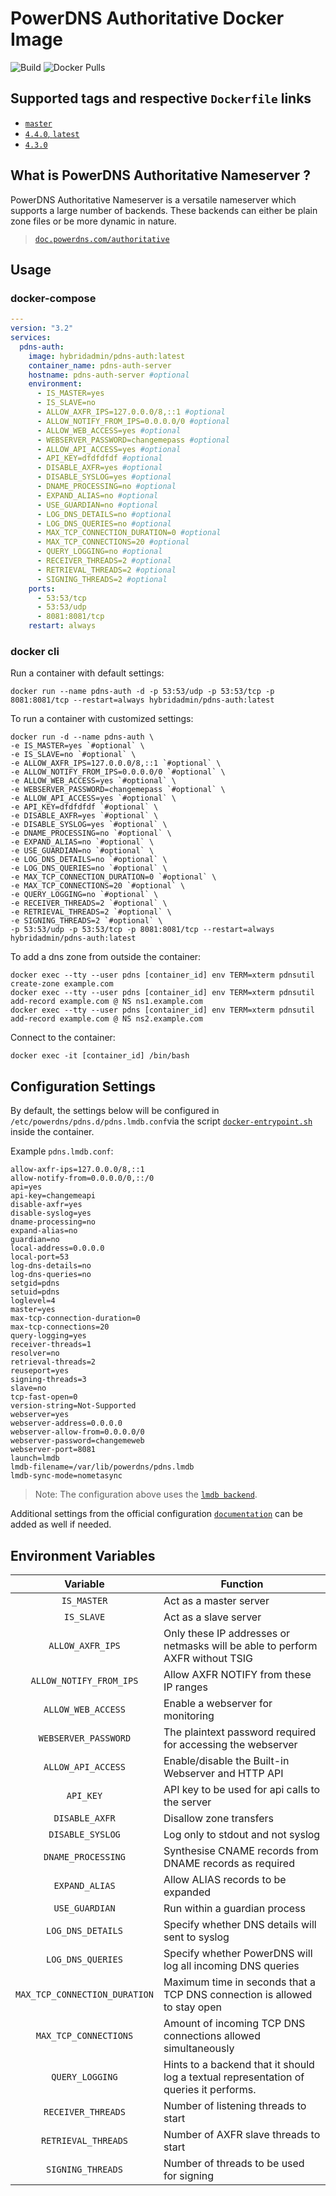 # PowerDNS Authoritative Docker Image
![Build](https://github.com/hybridadmin/docker-pdns-auth/workflows/Build/badge.svg?branch=main) ![Docker Pulls](https://img.shields.io/docker/pulls/hybridadmin/pdns-auth)

## Supported tags and respective `Dockerfile` links

- [`master`](https://github.com/hybridadmin/docker-pdns-auth/tree/main/master/Dockerfile)
- [`4.4.0`, `latest`](https://github.com/hybridadmin/docker-pdns-auth/tree/main/4.4.0/Dockerfile)
- [`4.3.0`](https://github.com/hybridadmin/docker-pdns-auth/tree/main/4.3.0/Dockerfile)

## What is PowerDNS Authoritative Nameserver ?

PowerDNS Authoritative Nameserver is a versatile nameserver which supports a large number of backends. These backends can either be plain zone files or be more dynamic in nature.
> [`doc.powerdns.com/authoritative`](https://doc.powerdns.com/authoritative/)

## Usage

### docker-compose

```yaml
---
version: "3.2"
services:
  pdns-auth:
    image: hybridadmin/pdns-auth:latest
    container_name: pdns-auth-server
    hostname: pdns-auth-server #optional
    environment:
      - IS_MASTER=yes
      - IS_SLAVE=no
      - ALLOW_AXFR_IPS=127.0.0.0/8,::1 #optional
      - ALLOW_NOTIFY_FROM_IPS=0.0.0.0/0 #optional
      - ALLOW_WEB_ACCESS=yes #optional
      - WEBSERVER_PASSWORD=changemepass #optional
      - ALLOW_API_ACCESS=yes #optional
      - API_KEY=dfdfdfdf #optional
      - DISABLE_AXFR=yes #optional
      - DISABLE_SYSLOG=yes #optional
      - DNAME_PROCESSING=no #optional
      - EXPAND_ALIAS=no #optional
      - USE_GUARDIAN=no #optional
      - LOG_DNS_DETAILS=no #optional
      - LOG_DNS_QUERIES=no #optional
      - MAX_TCP_CONNECTION_DURATION=0 #optional
      - MAX_TCP_CONNECTIONS=20 #optional
      - QUERY_LOGGING=no #optional
      - RECEIVER_THREADS=2 #optional
      - RETRIEVAL_THREADS=2 #optional
      - SIGNING_THREADS=2 #optional
    ports:
      - 53:53/tcp
      - 53:53/udp
      - 8081:8081/tcp
    restart: always
```

### docker cli

Run a container with default settings:

```console
docker run --name pdns-auth -d -p 53:53/udp -p 53:53/tcp -p 8081:8081/tcp --restart=always hybridadmin/pdns-auth:latest
```

To run a container with customized settings:
```console
docker run -d --name pdns-auth \
-e IS_MASTER=yes `#optional` \
-e IS_SLAVE=no `#optional` \
-e ALLOW_AXFR_IPS=127.0.0.0/8,::1 `#optional` \
-e ALLOW_NOTIFY_FROM_IPS=0.0.0.0/0 `#optional` \
-e ALLOW_WEB_ACCESS=yes `#optional` \
-e WEBSERVER_PASSWORD=changemepass `#optional` \
-e ALLOW_API_ACCESS=yes `#optional` \
-e API_KEY=dfdfdfdf `#optional` \
-e DISABLE_AXFR=yes `#optional` \
-e DISABLE_SYSLOG=yes `#optional` \
-e DNAME_PROCESSING=no `#optional` \
-e EXPAND_ALIAS=no `#optional` \
-e USE_GUARDIAN=no `#optional` \
-e LOG_DNS_DETAILS=no `#optional` \
-e LOG_DNS_QUERIES=no `#optional` \
-e MAX_TCP_CONNECTION_DURATION=0 `#optional` \
-e MAX_TCP_CONNECTIONS=20 `#optional` \
-e QUERY_LOGGING=no `#optional` \
-e RECEIVER_THREADS=2 `#optional` \
-e RETRIEVAL_THREADS=2 `#optional` \
-e SIGNING_THREADS=2 `#optional` \
-p 53:53/udp -p 53:53/tcp -p 8081:8081/tcp --restart=always hybridadmin/pdns-auth:latest
```

To add a dns zone from outside the container:
```console
docker exec --tty --user pdns [container_id] env TERM=xterm pdnsutil create-zone example.com
docker exec --tty --user pdns [container_id] env TERM=xterm pdnsutil add-record example.com @ NS ns1.example.com
docker exec --tty --user pdns [container_id] env TERM=xterm pdnsutil add-record example.com @ NS ns2.example.com
```

Connect to the container:
```console
docker exec -it [container_id] /bin/bash
```

## Configuration Settings

By default, the settings below will be configured in `/etc/powerdns/pdns.d/pdns.lmdb.conf`via the script [`docker-entrypoint.sh`](./docker-entrypoint.sh) inside the container.

Example `pdns.lmdb.conf`:
```
allow-axfr-ips=127.0.0.0/8,::1
allow-notify-from=0.0.0.0/0,::/0
api=yes
api-key=changemeapi
disable-axfr=yes
disable-syslog=yes
dname-processing=no
expand-alias=no
guardian=no
local-address=0.0.0.0
local-port=53
log-dns-details=no
log-dns-queries=no
setgid=pdns
setuid=pdns
loglevel=4
master=yes
max-tcp-connection-duration=0
max-tcp-connections=20
query-logging=yes
receiver-threads=1
resolver=no
retrieval-threads=2
reuseport=yes
signing-threads=3
slave=no
tcp-fast-open=0
version-string=Not-Supported
webserver=yes
webserver-address=0.0.0.0
webserver-allow-from=0.0.0.0/0
webserver-password=changemeweb
webserver-port=8081
launch=lmdb
lmdb-filename=/var/lib/powerdns/pdns.lmdb
lmdb-sync-mode=nometasync
```

> Note: The configuration above uses the [`lmdb backend`](https://doc.powerdns.com/authoritative/backends/lmdb.html#).

Additional settings from the official configuration [`documentation`](https://doc.powerdns.com/authoritative/settings.html) can be added as well if needed.

## Environment Variables

| Variable | Function |
| :----: | --- |
| `IS_MASTER` | Act as a master server |
| `IS_SLAVE` | Act as a slave server |
| `ALLOW_AXFR_IPS` | Only these IP addresses or netmasks will be able to perform AXFR without TSIG |
| `ALLOW_NOTIFY_FROM_IPS` | Allow AXFR NOTIFY from these IP ranges |
| `ALLOW_WEB_ACCESS` | Enable a webserver for monitoring|
| `WEBSERVER_PASSWORD` | The plaintext password required for accessing the webserver |
| `ALLOW_API_ACCESS` | Enable/disable the Built-in Webserver and HTTP API |
| `API_KEY` | API key to be used for api calls to the server |
| `DISABLE_AXFR` | Disallow zone transfers |
| `DISABLE_SYSLOG` | Log only to stdout and not syslog |
| `DNAME_PROCESSING` | Synthesise CNAME records from DNAME records as required |
| `EXPAND_ALIAS` | Allow ALIAS records to be expanded |
| `USE_GUARDIAN` | Run within a guardian process |
| `LOG_DNS_DETAILS` | Specify whether DNS details will sent to syslog |
| `LOG_DNS_QUERIES` | Specify whether PowerDNS will log all incoming DNS queries |
| `MAX_TCP_CONNECTION_DURATION` | Maximum time in seconds that a TCP DNS connection is allowed to stay open |
| `MAX_TCP_CONNECTIONS` | Amount of incoming TCP DNS connections allowed simultaneously |
| `QUERY_LOGGING` | Hints to a backend that it should log a textual representation of queries it performs. |
| `RECEIVER_THREADS` | Number of listening threads to start |
| `RETRIEVAL_THREADS` | Number of AXFR slave threads to start |
| `SIGNING_THREADS` | Number of threads to be used for signing |
